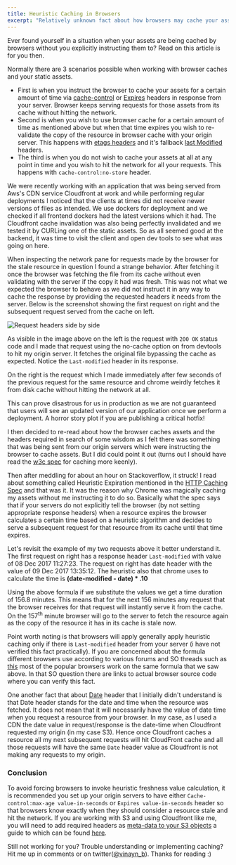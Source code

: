 ```yaml
---
title: Heuristic Caching in Browsers
excerpt: "Relatively unknown fact about how browsers may cache your assets without you explicitly instructing them to."
---
```


Ever found yourself in a situation when your assets are being cached by browsers without you explicitly instructing them to? Read on this article is for you then.

Normally there are 3 scenarios possible when working with browser caches and your static assets.

- First is when you instruct the browser to cache your assets for a certain amount of time via [cache-control](https://devcenter.heroku.com/articles/increasing-application-performance-with-http-cache-headers#cache-control) or [Expires](https://devcenter.heroku.com/articles/increasing-application-performance-with-http-cache-headers#expires) headers in response from your server. Browser keeps serving requests for those assets from its cache without hitting the network.
- Second is when you wish to use browser cache for a certain amount of time as mentioned above but when that time expires you wish to re-validate the copy of the resource in browser cache with your origin server. This happens with [etags headers](https://devcenter.heroku.com/articles/increasing-application-performance-with-http-cache-headers#cache-control) and it's fallback [last Modified](https://developer.mozilla.org/en-US/docs/Web/HTTP/Headers/Last-Modified) headers.
- The third is when you do not wish to cache your assets at all at any point in time and you wish to hit the network for all your requests. This happens with <code>cache-control:no-store</code> header.

We were recently working with an application that was being served from Aws's CDN service Cloudfront at work and while performing regular deployments I noticed that the clients at times did not receive newer versions of files as intended. We use dockers for deployment and we checked if all frontend dockers had the latest versions which it had. The Cloudfront cache invalidation was also being perfectly invalidated and we tested it by CURLing one of the static assets. So as all seemed good at the backend, it was time to visit the client and open dev tools to see what was going on here.

When inspecting the network pane for requests made by the browser for the stale resource in question I found a strange behavior. After fetching it once the browser was fetching the file from its cache without even validating with the server if the copy it had was fresh. This was not what we expected the browser to behave as we did not instruct it in any way to cache the response by providing the requested headers it needs from the server. Below is the screenshot showing the first request on right and the subsequent request served from the cache on left.

![Request headers side by side](/assets/images/heuristic--caching-1.jpg)

As visible in the image above on the left is the request with <code>200 OK</code> status code and I made that request using the no-cache option on from devtools to hit my origin server. It fetches the original file bypassing the cache as expected. Notice the <code>Last-modified</code> header in its response.

On the right is the request which I made immediately after few seconds of the previous request for the same resource and chrome weirdly fetches it from disk cache without hitting the network at all.

This can prove disastrous for us in production as we are not guaranteed that users will see an updated version of our application once we perform a deployment. A horror story plot if you are publishing a critical hotfix!

I then decided to re-read about how the browser caches assets and the headers required in search of some wisdom as I felt there was something that was being sent from our origin servers which were instructing the browser to cache assets. But I did could point it out (turns out I should have read the [w3c spec](https://www.w3.org/Protocols/rfc2616/rfc2616-sec13.html) for caching more keenly).

Then after meddling for about an hour on Stackoverflow, it struck! I read about something called Heuristic Expiration mentioned in the [HTTP Caching Spec](https://www.w3.org/Protocols/rfc2616/rfc2616-sec13.html) and that was it. It was the reason why Chrome was magically caching my assets without me instructing it to do so. Basically what the spec says that if your servers do not explicitly tell the browser (by not setting appropriate response headers) when a resource expires the browser calculates a certain time based on a heuristic algorithm and decides to serve a subsequent request for that resource from its cache until that time expires.

Let's revisit the example of my two requests above it better understand it. The first request on right has a response header <code>Last-modified</code> with value of 08 Dec 2017 11:27:23. The request on right has date header with the value of 09 Dec 2017 13:35:12. The heuristic also that chrome uses to calculate the time is **(date-modified - date) * .10**

Using the above formula if we substitute the values we get a time duration of 156.8 minutes. This means that for the next 156 minutes any request that the browser receives for that request will instantly serve it from the cache. On the 157<sup>th</sup> minute browser will go to the server to fetch the resource again as the copy of the resource it has in its cache is stale now.

Point worth noting is that browsers will apply generally apply heuristic caching only if there is <code>Last-modified</code> header from your server (i have not verified this fact practically). If you are concerned about the formula different browsers use according to various forums and SO threads such as [this](https://stackoverflow.com/questions/14345898/what-heuristics-do-browsers-use-to-cache-resources-not-explicitly-set-to-be-cach) most of the popular browsers work on the same formula that we saw above. In that SO question there are links to actual browser source code where you can verify this fact.

One another fact that about [Date](https://developer.mozilla.org/en-US/docs/Web/HTTP/Headers/Date) header that I initially didn't understand is that Date header stands for the date and time when the resource was fetched. It does not mean that it will necessarily have the value of date time when you request a resource from your browser. In my case, as I used a CDN the date value in request/response is the date-time when Cloudfront requested my origin (in my case S3). Hence once Cloudfront caches a resource all my next subsequent requests will hit CloudFront cache and all those requests will have the same <code>Date</code> header value as Cloudfront is not making any requests to my origin.

### Conclusion

To avoid forcing browsers to invoke heuristic freshness value calculation, it is recommended you set up your origin servers to have either <code>Cache-control:max-age value-in-seconds</code> or <code>Expires value-in-seconds</code> header so that browsers know exactly when they should consider a resource stale and hit the network. If you are working with S3 and using Cloudfront like me, you will need to add required headers as [meta-data to your S3 objects](http://docs.aws.amazon.com/AmazonS3/latest/dev/UsingMetadata.html#object-metadata) a guide to which can be found [here](http://docs.aws.amazon.com/AmazonS3/latest/user-guide/add-object-metadata.html).

Still not working for you? Trouble understanding or implementing caching? Hit me up in comments or on twitter([@vinayn_b](https://twitter.com/vinayn_b)). Thanks for reading :)

